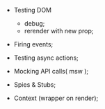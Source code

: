 - Testing DOM
  - debug;
  - rerender with new prop;
- Firing events;
- Testing async actions;

- Mocking API calls( msw );
- Spies & Stubs;
- Context (wrapper on render);